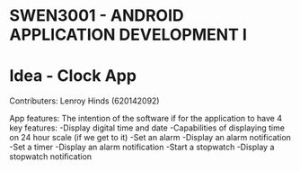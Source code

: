 # SWEN3001 - ANDROID APPLICATION DEVELOPMENT I
# Idea - Clock App

Contributers: 
Lenroy Hinds (620142092)

App features:
The intention of the software if for the application to have 4 key features:
    -Display digital time and date
        -Capabilities of displaying time on 24 hour scale (if we get to it)
    -Set an alarm
        -Display an alarm notification
    -Set a timer
        -Display an alarm notification
    -Start a stopwatch
        -Display a stopwatch notification